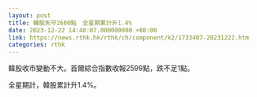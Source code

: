 ```yaml
---
layout: post
title: 韓股失守2600點　全星期累計升1.4%
date: 2023-12-22 14:40:07.000000000 +08:00
link: https://news.rthk.hk/rthk/ch/component/k2/1733407-20231222.htm
categories: rthk
---
```


韓股收市變動不大。首爾綜合指數收報2599點，跌不足1點。

全星期計，韓股累計升1.4%。
